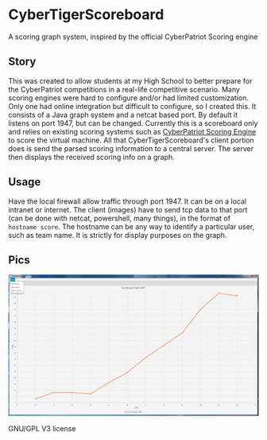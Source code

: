 # CyberTigerScoreboard
A scoring graph system, inspired by the official CyberPatriot Scoring engine

## Story
This was created to allow students at my High School to better prepare for the CyberPatriot competitions in a real-life competitive scenario. Many scoring engines were hard to configure and/or had limited customization. Only one had online integration but difficult to configure, so I created this. It consists of a Java graph system and a netcat based port. By default it listens on port 1947, but can be changed. Currently this is a scoreboard only and relies on existing scoring systems such as [CyberPatriot Scoring Engine](https://www.uscyberpatriot.org/competition/training-materials/practice-images) to score the virtual machine. All that CyberTigerScoreboard's client portion does is send the parsed scoring information to a central server. The server then displays the received scoring info on a graph.

## Usage
Have the local firewall allow traffic through port 1947. It can be on a local intranet or internet. The client (images) have to send tcp data to that port (can be done with netcat, powershell, many things), in the format of `hostname score`. The hostname can be any way to identify a particular user, such as team name. It is strictly for display purposes on the graph.

## Pics
![Mockup](/res/mockup.png)


GNU/GPL V3 license
